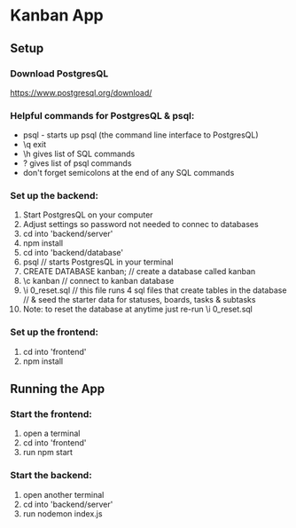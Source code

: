 # Kanban App

## Setup

### Download PostgresQL
https://www.postgresql.org/download/

### Helpful commands for PostgresQL & psql:
- psql - starts up psql (the command line interface to PostgresQL)
- \q exit
- \h gives list of SQL commands
- \? gives list of psql commands
- don't forget semicolons at the end of any SQL commands

### Set up the backend:
1. Start PostgresQL on your computer
2. Adjust settings so password not needed to connec to databases
3. cd into 'backend/server'
4. npm install
5. cd into 'backend/database'
6. psql                    //  starts PostgresQL in your terminal
7. CREATE DATABASE kanban; //  create a database called kanban
8. \c kanban               //  connect to kanban database
9. \i 0_reset.sql          //  this file runs 4 sql files that create tables in the database
                           //   & seed the starter data for statuses, boards, tasks & subtasks
10. Note: to reset the database at anytime just re-run \i 0_reset.sql

### Set up the frontend:
1. cd into 'frontend'
2. npm install

## Running the App

### Start the frontend:
1. open a terminal
2. cd into 'frontend'
3. run npm start

### Start the backend:
1. open another terminal
2. cd into 'backend/server'
3. run nodemon index.js
